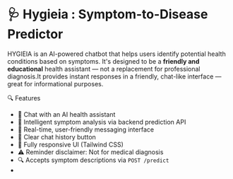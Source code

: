 # 🩺 Hygieia : Symptom-to-Disease Predictor

HYGIEIA is an AI-powered chatbot that helps users identify potential health conditions based on symptoms. It's designed to be a **friendly and educational** health assistant — not a replacement for professional diagnosis.It provides instant responses in a friendly, chat-like interface — great for informational purposes.



🔍 Features
- 🤖 Chat with an AI health assistant
- 🧠 Intelligent symptom analysis via backend prediction API
- 💬 Real-time, user-friendly messaging interface
- 🧼 Clear chat history button
- 📱 Fully responsive UI (Tailwind CSS)
- ⚠️ Reminder disclaimer: Not for medical diagnosis
- 🔍 Accepts symptom descriptions via `POST /predict`
- 



